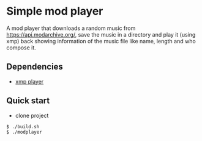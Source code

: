 # Simple mod player
A mod player that downloads a random music from https://api.modarchive.org/,
save the music in a directory and play it (using xmp) back 
showing information of the music file like name, length and who compose it.

## Dependencies
- [xmp player](https://github.com/libxmp/xmp-cli)

## Quick start
- clone project

```console
$ ./build.sh
$ ./modplayer
```
